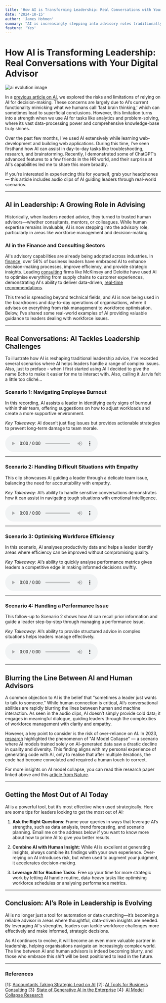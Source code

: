 ```yaml
---
title: 'How AI is Transforming Leadership: Real Conversations with Your Digital Advisor'
date: '2024-10-15'
author: 'James Hohnen'
summary: "AI is increasingly stepping into advisory roles traditionally held by human consultants, offering data-driven insights and conversational guidance for leadership challenges. This article explores AI's evolving capabilities and provides practical tips on how to leverage AI's strengths."
feature: 'Yes'
---
```



# How AI is Transforming Leadership: Real Conversations with Your Digital Advisor


<img class="image_right image_large" src="/articleimages/ai-evolution.webp" alt="ai evolution image" />

In a [previous article on AI](https://qblog.quantimatica.com.au/articles/the-ai-decoder), we explored the risks and limitations of relying on AI for decision-making. These concerns are largely due to AI’s current functionality mimicking what we humans call ‘fast brain thinking,’ which can sometimes lead to superficial conclusions. However, this limitation turns into a strength when we use AI for tasks like analytics and problem-solving, where its vast data-processing power and comprehensive knowledge-base truly shines. 

Over the past few months, I've used AI extensively while learning web-development and building web applications. During this time, I’ve seen firsthand how AI can assist in day-to-day tasks like troubleshooting, research, and brainstorming. Recently, I demonstrated some of ChatGPT’s advanced features to a few friends in the HR world, and their surprise at AI's capabilities led me to share this more broadly.

If you're interested in experiencing this for yourself, grab your headphones — this article includes audio clips of AI guiding leaders through real-world scenarios.

---

## AI in Leadership: A Growing Role in Advising

Historically, when leaders needed advice, they turned to trusted human advisors—whether consultants, mentors, or colleagues. While human expertise remains invaluable, AI is now stepping into the advisory role, particularly in areas like workforce management and decision-making.

### AI in the Finance and Consulting Sectors

AI's advisory capabilities are already being adopted across industries. In [finance](https://www.accaglobal.com/middle-east/en/news/2024/September/strategic-AI.html#:~:text=Based%20on%20interviews%20and%20a,they%20were%20the%20strategic%20owners.), over 56% of business leaders have embraced AI to enhance decision-making processes, improve efficiency, and provide strategic insights. Leading [consulting](https://nmsconsulting.com/insights/using-ai-for-strategic-business-consulting-in-2024/) firms like McKinsey and Deloitte have used AI to optimise everything from supply chains to customer experiences, demonstrating AI's ability to deliver data-driven, [real-time recommendations](https://www2.deloitte.com/us/en/pages/consulting/articles/state-of-generative-ai-in-enterprise.html).

This trend is spreading beyond technical fields, and AI is now being used in the boardrooms and day-to-day operations of organisations, where it advises on everything from risk management to workforce optimisation. Below, I’ve shared some real-world examples of AI providing valuable guidance to leaders dealing with workforce issues.

---

## Real Conversations: AI Tackles Leadership Challenges

To illustrate how AI is reshaping traditional leadership advice, I’ve recorded several scenarios where AI helps leaders handle a range of complex issues. Also, just to preface - when I first started using AI I decided to give the name Echo to make it easier for me to interact with. Also, calling it Jarvis felt a little too cliché...

### **Scenario 1: Navigating Employee Burnout**
In this recording, AI assists a leader in identifying early signs of burnout within their team, offering suggestions on how to adjust workloads and create a more supportive environment.

*Key Takeaway*: AI doesn’t just flag issues but provides actionable strategies to prevent long-term damage to team morale.  

<audio controls preload="auto">
  <source src="/audio/ai-transforming-leadership/Scenario 1 - Building a HPT v2.mp3" type="audio/mpeg">
  Your browser does not support the audio element.
</audio>

---

### **Scenario 2: Handling Difficult Situations with Empathy**
This clip showcases AI guiding a leader through a delicate team issue, balancing the need for accountability with empathy.

*Key Takeaway*: AI’s ability to handle sensitive conversations demonstrates how it can assist in navigating tough situations with emotional intelligence.  

<audio controls preload="auto">
  <source src="/audio/ai-transforming-leadership/Scenario 2 - Mark v1.mp3" type="audio/mpeg">
  Your browser does not support the audio element.
</audio>

---

### **Scenario 3: Optimising Workforce Efficiency**
In this scenario, AI analyses productivity data and helps a leader identify areas where efficiency can be improved without compromising quality.

*Key Takeaway*: AI’s ability to quickly analyse performance metrics gives leaders a competitive edge in making informed decisions swiftly.  

<audio controls preload="auto">
  <source src="/audio/ai-transforming-leadership/Scenario 3 - Resource Planning v1.mp3" type="audio/mpeg">
  Your browser does not support the audio element.
</audio>

---

### **Scenario 4: Handling a Performance Issue**
This follow-up to Scenario 2 shows how AI can recall prior information and guide a leader step-by-step through managing a performance issue.

*Key Takeaway*: AI’s ability to provide structured advice in complex situations helps leaders manage effectively.  

<audio controls preload="auto">
  <source src="/audio/ai-transforming-leadership/Scenario 4 - Mark - Follow up v1.mp3" type="audio/mpeg">
  Your browser does not support the audio element.
</audio>

---

## Blurring the Line Between AI and Human Advisors

A common objection to AI is the belief that “sometimes a leader just wants to talk to someone.” While human connection is critical, AI’s conversational abilities are rapidly blurring the lines between human and machine interaction. As seen in the audio clips, AI doesn’t simply provide cold data; it engages in meaningful dialogue, guiding leaders through the complexities of workforce management with clarity and empathy.

However, a key point to consider is the risk of over-reliance on AI. In 2023, [research](https://arxiv.org/abs/2311.16822) highlighted the phenomenon of "AI Model Collapse" — a scenario where AI models trained solely on AI-generated data saw a drastic decline in quality and diversity. This finding aligns with my personal experience of generating code with AI, only to realise that after multiple iterations, the code had become convoluted and required a human touch to correct.

For more insights on AI model collapse, you can read thie research paper linked above and this [article from Nature](https://www.nature.com/articles/s41586-024-07566-y).

---

## Getting the Most Out of AI Today

AI is a powerful tool, but it’s most effective when used strategically. Here are some tips for leaders looking to get the most out of AI:

1. **Ask the Right Questions**: Frame your queries in ways that leverage AI’s strengths, such as data analysis, trend forecasting, and scenario planning. Email me on the address below if you want to know more about how to prime AI to give you better results.
   
2. **Combine AI with Human Insight**: While AI is excellent at generating insights, always combine its findings with your own experience. Over-relying on AI introduces risk, but when used to augment your judgment, it accelerates decision-making.
   
3. **Leverage AI for Routine Tasks**: Free up your time for more strategic work by letting AI handle routine, data-heavy tasks like optimising workforce schedules or analysing performance metrics.

---

## Conclusion: AI’s Role in Leadership is Evolving

AI is no longer just a tool for automation or data crunching—it’s becoming a reliable advisor in areas where thoughtful, data-driven insights are needed. By leveraging AI's strengths, leaders can tackle workforce challenges more effectively and make informed, strategic decisions.

As AI continues to evolve, it will become an even more valuable partner in leadership, helping organisations navigate an increasingly complex world. The line between AI and human advisors is indeed becoming blurry, and those who embrace this shift will be best positioned to lead in the future.

---

### References
[1]: [Accountants Taking Strategic Lead on AI](https://www.accaglobal.com/middle-east/en/news/2024/September/strategic-AI.html#:~:text=Based%20on%20interviews%20and%20a,they%20were%20the%20strategic%20owners.)
[2]: [AI Tools for Business Consulting](https://nmsconsulting.com/insights/using-ai-for-strategic-business-consulting-in-2024/)
[3]: [State of Generative AI in the Enterprise](https://www2.deloitte.com/us/en/pages/consulting/articles/state-of-generative-ai-in-enterprise.html)
[4]: [AI Model Collapse Research](https://arxiv.org/abs/2311.16822)
